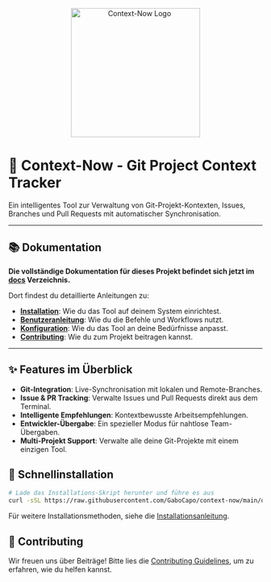 <p align="center">
  <img width="256" height="256" alt="Context-Now Logo" src="https://github.com/user-attachments/assets/ed19b593-2d4f-4372-9ba0-2edb17ce0f52" />
</p>

# 🎯 Context-Now - Git Project Context Tracker

Ein intelligentes Tool zur Verwaltung von Git-Projekt-Kontexten, Issues, Branches und Pull Requests mit automatischer Synchronisation.

---

## 📚 Dokumentation

**Die vollständige Dokumentation für dieses Projekt befindet sich jetzt im [docs](./docs/de/index.md) Verzeichnis.**

Dort findest du detaillierte Anleitungen zu:
- **[Installation](./docs/de/installation.md)**: Wie du das Tool auf deinem System einrichtest.
- **[Benutzeranleitung](./docs/de/usage.md)**: Wie du die Befehle und Workflows nutzt.
- **[Konfiguration](./docs/de/configuration.md)**: Wie du das Tool an deine Bedürfnisse anpasst.
- **[Contributing](./docs/de/contributing.md)**: Wie du zum Projekt beitragen kannst.

---

## ✨ Features im Überblick

- **Git-Integration**: Live-Synchronisation mit lokalen und Remote-Branches.
- **Issue & PR Tracking**: Verwalte Issues und Pull Requests direkt aus dem Terminal.
- **Intelligente Empfehlungen**: Kontextbewusste Arbeitsempfehlungen.
- **Entwickler-Übergabe**: Ein spezieller Modus für nahtlose Team-Übergaben.
- **Multi-Projekt Support**: Verwalte alle deine Git-Projekte mit einem einzigen Tool.

## 🚀 Schnellinstallation

```bash
# Lade das Installations-Skript herunter und führe es aus
curl -sSL https://raw.githubusercontent.com/GaboCapo/context-now/main/quick-setup.sh | bash
```
Für weitere Installationsmethoden, siehe die [Installationsanleitung](./docs/de/installation.md).

## 🤝 Contributing

Wir freuen uns über Beiträge! Bitte lies die [Contributing Guidelines](./docs/de/contributing.md), um zu erfahren, wie du helfen kannst.
